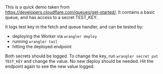 This is a quick demo taken from https://developers.cloudflare.com/queues/get-started/. It contains a basic queue, and has access to a secret TEST_KEY. 

It logs test key in the fetch and queue handler, and can be tested by:

- deploying the Worker via `wrangler deploy`
- running `wrangler tail`
- hitting the deployed endpoint

Both secrets should be logged. To change the key, run `wrangler secret put TEST_KEY` and change the value. No new deploy should be needed. Hit the endpoint again to see the new value logged.
